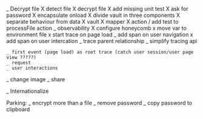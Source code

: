 _ Decrypt file
  X detect file
  X decrypt file
    X add missing unit test
    X ask for password
      X encapsulate onload
      X divide vault in three components
      X separate behaviour from data
        X vault
        X mapper
        X action
      / add test to processFile action
  _ observability
    X configure honeycomb
      x move var to environment file
      x start trace on page load
      _ add span on user navigation
      x add span on user intercation
      _ trace parent relationship
      _ simplify tracing api

    _ first event (page load) as root trace (catch user session/user page view ?????)
    _ request
    _ user interactions
  _ change image
  _ share

_ Internationalize

Parking:
  _ encrypt more than a file
  _ remove password
  _ copy password to clipboard



